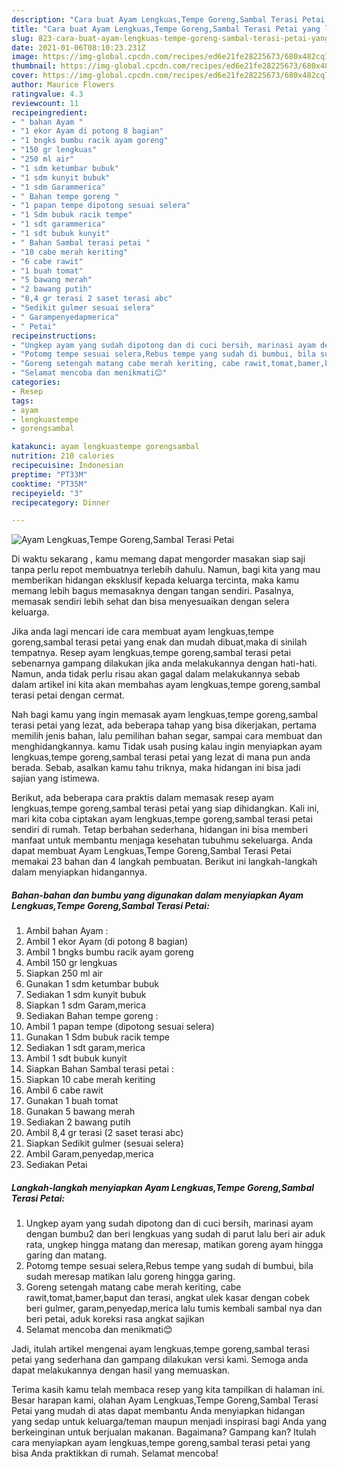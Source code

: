 ```yaml
---
description: "Cara buat Ayam Lengkuas,Tempe Goreng,Sambal Terasi Petai yang lezat dan Mudah Dibuat"
title: "Cara buat Ayam Lengkuas,Tempe Goreng,Sambal Terasi Petai yang lezat dan Mudah Dibuat"
slug: 823-cara-buat-ayam-lengkuas-tempe-goreng-sambal-terasi-petai-yang-lezat-dan-mudah-dibuat
date: 2021-01-06T08:10:23.231Z
image: https://img-global.cpcdn.com/recipes/ed6e21fe28225673/680x482cq70/ayam-lengkuastempe-gorengsambal-terasi-petai-foto-resep-utama.jpg
thumbnail: https://img-global.cpcdn.com/recipes/ed6e21fe28225673/680x482cq70/ayam-lengkuastempe-gorengsambal-terasi-petai-foto-resep-utama.jpg
cover: https://img-global.cpcdn.com/recipes/ed6e21fe28225673/680x482cq70/ayam-lengkuastempe-gorengsambal-terasi-petai-foto-resep-utama.jpg
author: Maurice Flowers
ratingvalue: 4.3
reviewcount: 11
recipeingredient:
- " bahan Ayam "
- "1 ekor Ayam di potong 8 bagian"
- "1 bngks bumbu racik ayam goreng"
- "150 gr lengkuas"
- "250 ml air"
- "1 sdm ketumbar bubuk"
- "1 sdm kunyit bubuk"
- "1 sdm Garammerica"
- " Bahan tempe goreng "
- "1 papan tempe dipotong sesuai selera"
- "1 Sdm bubuk racik tempe"
- "1 sdt garammerica"
- "1 sdt bubuk kunyit"
- " Bahan Sambal terasi petai "
- "10 cabe merah keriting"
- "6 cabe rawit"
- "1 buah tomat"
- "5 bawang merah"
- "2 bawang putih"
- "8,4 gr terasi 2 saset terasi abc"
- "Sedikit gulmer sesuai selera"
- " Garampenyedapmerica"
- " Petai"
recipeinstructions:
- "Ungkep ayam yang sudah dipotong dan di cuci bersih, marinasi ayam dengan bumbu2 dan beri lengkuas yang sudah di parut lalu beri air aduk rata, ungkep hingga matang dan meresap, matikan goreng ayam hingga garing dan matang."
- "Potomg tempe sesuai selera,Rebus tempe yang sudah di bumbui, bila sudah meresap matikan lalu goreng hingga garing."
- "Goreng setengah matang cabe merah keriting, cabe rawit,tomat,bamer,baput dan terasi, angkat ulek kasar dengan cobek beri gulmer, garam,penyedap,merica lalu tumis kembali sambal nya dan beri petai, aduk koreksi rasa angkat sajikan"
- "Selamat mencoba dan menikmati😊"
categories:
- Resep
tags:
- ayam
- lengkuastempe
- gorengsambal

katakunci: ayam lengkuastempe gorengsambal 
nutrition: 210 calories
recipecuisine: Indonesian
preptime: "PT33M"
cooktime: "PT35M"
recipeyield: "3"
recipecategory: Dinner

---
```



![Ayam Lengkuas,Tempe Goreng,Sambal Terasi Petai](https://img-global.cpcdn.com/recipes/ed6e21fe28225673/680x482cq70/ayam-lengkuastempe-gorengsambal-terasi-petai-foto-resep-utama.jpg)

Di waktu  sekarang , kamu memang dapat mengorder masakan siap saji tanpa perlu repot membuatnya terlebih dahulu. Namun, bagi kita yang mau memberikan hidangan eksklusif kepada keluarga tercinta, maka kamu memang lebih bagus memasaknya dengan tangan sendiri. Pasalnya, memasak sendiri lebih sehat dan bisa menyesuaikan dengan selera keluarga.

Jika anda lagi mencari ide cara membuat ayam lengkuas,tempe goreng,sambal terasi petai yang enak dan mudah dibuat,maka di sinilah tempatnya. Resep ayam lengkuas,tempe goreng,sambal terasi petai  sebenarnya gampang dilakukan jika anda melakukannya dengan hati-hati. Namun, anda tidak perlu risau akan gagal dalam melakukannya 
sebab dalam artikel ini kita akan membahas ayam lengkuas,tempe goreng,sambal terasi petai dengan cermat.  



Nah bagi kamu yang ingin memasak ayam lengkuas,tempe goreng,sambal terasi petai yang lezat, ada beberapa tahap yang bisa dikerjakan, pertama memilih jenis bahan, lalu pemilihan bahan segar, sampai cara membuat dan menghidangkannya. kamu Tidak usah pusing kalau ingin menyiapkan ayam lengkuas,tempe goreng,sambal terasi petai yang lezat di mana pun anda berada. Sebab, asalkan kamu  tahu triknya, maka hidangan ini bisa jadi sajian yang istimewa.

Berikut, ada beberapa cara praktis  dalam memasak resep ayam lengkuas,tempe goreng,sambal terasi petai yang siap dihidangkan. Kali ini, mari kita coba ciptakan ayam lengkuas,tempe goreng,sambal terasi petai sendiri di rumah. Tetap berbahan sederhana, hidangan ini bisa memberi manfaat untuk membantu menjaga kesehatan tubuhmu sekeluarga. Anda dapat membuat Ayam Lengkuas,Tempe Goreng,Sambal Terasi Petai memakai 23 bahan dan 4 langkah pembuatan. Berikut ini langkah-langkah dalam menyiapkan hidangannya.

<!--inarticleads1-->

##### Bahan-bahan dan bumbu yang digunakan dalam menyiapkan Ayam Lengkuas,Tempe Goreng,Sambal Terasi Petai:

1. Ambil  bahan Ayam :
1. Ambil 1 ekor Ayam (di potong 8 bagian)
1. Ambil 1 bngks bumbu racik ayam goreng
1. Ambil 150 gr lengkuas
1. Siapkan 250 ml air
1. Gunakan 1 sdm ketumbar bubuk
1. Sediakan 1 sdm kunyit bubuk
1. Siapkan 1 sdm Garam,merica
1. Sediakan  Bahan tempe goreng :
1. Ambil 1 papan tempe (dipotong sesuai selera)
1. Gunakan 1 Sdm bubuk racik tempe
1. Sediakan 1 sdt garam,merica
1. Ambil 1 sdt bubuk kunyit
1. Siapkan  Bahan Sambal terasi petai :
1. Siapkan 10 cabe merah keriting
1. Ambil 6 cabe rawit
1. Gunakan 1 buah tomat
1. Gunakan 5 bawang merah
1. Sediakan 2 bawang putih
1. Ambil 8,4 gr terasi (2 saset terasi abc)
1. Siapkan Sedikit gulmer (sesuai selera)
1. Ambil  Garam,penyedap,merica
1. Sediakan  Petai




<!--inarticleads2-->

##### Langkah-langkah menyiapkan Ayam Lengkuas,Tempe Goreng,Sambal Terasi Petai:

1. Ungkep ayam yang sudah dipotong dan di cuci bersih, marinasi ayam dengan bumbu2 dan beri lengkuas yang sudah di parut lalu beri air aduk rata, ungkep hingga matang dan meresap, matikan goreng ayam hingga garing dan matang.
1. Potomg tempe sesuai selera,Rebus tempe yang sudah di bumbui, bila sudah meresap matikan lalu goreng hingga garing.
1. Goreng setengah matang cabe merah keriting, cabe rawit,tomat,bamer,baput dan terasi, angkat ulek kasar dengan cobek beri gulmer, garam,penyedap,merica lalu tumis kembali sambal nya dan beri petai, aduk koreksi rasa angkat sajikan
1. Selamat mencoba dan menikmati😊




Jadi, itulah artikel mengenai  ayam lengkuas,tempe goreng,sambal terasi petai  yang sederhana dan gampang dilakukan versi kami. Semoga anda dapat melakukannya dengan hasil yang memuaskan. 

Terima kasih kamu telah membaca resep yang kita tampilkan di halaman ini. Besar harapan kami, olahan  Ayam Lengkuas,Tempe Goreng,Sambal Terasi Petai yang mudah di atas dapat membantu Anda menyiapkan hidangan yang sedap untuk keluarga/teman maupun menjadi inspirasi bagi Anda yang berkeinginan untuk berjualan makanan. Bagaimana? Gampang kan? Itulah cara menyiapkan ayam lengkuas,tempe goreng,sambal terasi petai yang bisa Anda praktikkan di rumah. Selamat mencoba!

